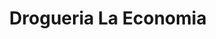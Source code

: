 ---
title: "Drogueria La Economia"
url: /chiquinquira/drogueria-la-economia-calle-17/
shop: Drogerie
---
